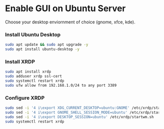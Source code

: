 # Enable GUI on Ubuntu Server

Choose your desktop enviornment of choice (gnome, xfce, kde).

### Install Ubuntu Desktop 
```bash
sudo apt update && sudo apt upgrade -y
sudo apt install ubuntu-desktop -y
```

### Install XRDP
```bash
sudo apt install xrdp 
sudo adduser xrdp ssl-cert  
sudo systemctl restart xrdp
sudo ufw allow from 192.168.1.0/24 to any port 3389
```

### Configure XRDP
```bash
sudo sed -i '4 i\export XDG_CURRENT_DESKTOP=ubuntu:GNOME' /etc/xrdp/startwm.sh
sudo sed -i '4 i\export GNOME_SHELL_SESSION_MODE=ubuntu' /etc/xrdp/startwm.sh
sudo sed -i '4 i\export DESKTOP_SESSION=ubuntu' /etc/xrdp/startwm.sh
sudo systemctl restart xrdp
```
